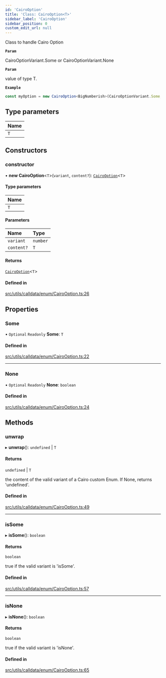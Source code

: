 ```yaml
---
id: 'CairoOption'
title: 'Class: CairoOption<T>'
sidebar_label: 'CairoOption'
sidebar_position: 0
custom_edit_url: null
---
```


Class to handle Cairo Option

**`Param`**

CairoOptionVariant.Some or CairoOptionVariant.None

**`Param`**

value of type T.

**`Example`**

```typescript
const myOption = new CairoOption<BigNumberish>(CairoOptionVariant.Some, '0x54dda8');
```

## Type parameters

| Name |
| :--- |
| `T`  |

## Constructors

### constructor

• **new CairoOption**<`T`\>(`variant`, `content?`): [`CairoOption`](CairoOption.md)<`T`\>

#### Type parameters

| Name |
| :--- |
| `T`  |

#### Parameters

| Name       | Type     |
| :--------- | :------- |
| `variant`  | `number` |
| `content?` | `T`      |

#### Returns

[`CairoOption`](CairoOption.md)<`T`\>

#### Defined in

[src/utils/calldata/enum/CairoOption.ts:26](https://github.com/starknet-io/starknet.js/blob/v6.24.1/src/utils/calldata/enum/CairoOption.ts#L26)

## Properties

### Some

• `Optional` `Readonly` **Some**: `T`

#### Defined in

[src/utils/calldata/enum/CairoOption.ts:22](https://github.com/starknet-io/starknet.js/blob/v6.24.1/src/utils/calldata/enum/CairoOption.ts#L22)

---

### None

• `Optional` `Readonly` **None**: `boolean`

#### Defined in

[src/utils/calldata/enum/CairoOption.ts:24](https://github.com/starknet-io/starknet.js/blob/v6.24.1/src/utils/calldata/enum/CairoOption.ts#L24)

## Methods

### unwrap

▸ **unwrap**(): `undefined` \| `T`

#### Returns

`undefined` \| `T`

the content of the valid variant of a Cairo custom Enum.
If None, returns 'undefined'.

#### Defined in

[src/utils/calldata/enum/CairoOption.ts:49](https://github.com/starknet-io/starknet.js/blob/v6.24.1/src/utils/calldata/enum/CairoOption.ts#L49)

---

### isSome

▸ **isSome**(): `boolean`

#### Returns

`boolean`

true if the valid variant is 'isSome'.

#### Defined in

[src/utils/calldata/enum/CairoOption.ts:57](https://github.com/starknet-io/starknet.js/blob/v6.24.1/src/utils/calldata/enum/CairoOption.ts#L57)

---

### isNone

▸ **isNone**(): `boolean`

#### Returns

`boolean`

true if the valid variant is 'isNone'.

#### Defined in

[src/utils/calldata/enum/CairoOption.ts:65](https://github.com/starknet-io/starknet.js/blob/v6.24.1/src/utils/calldata/enum/CairoOption.ts#L65)
